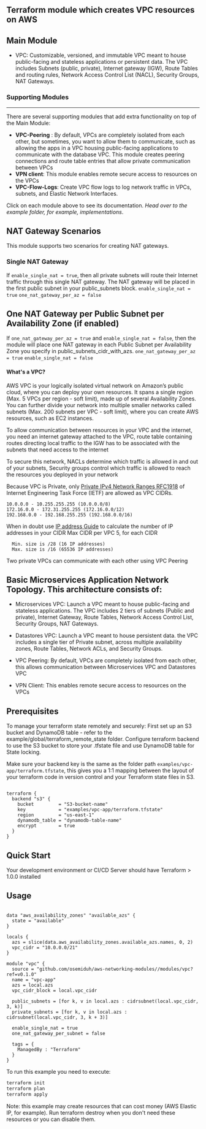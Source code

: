 ## Terraform module which creates VPC resources on AWS

## Main Module

* VPC: Customizable, versioned, and immutable VPC meant to house public-facing and stateless applications or persistent data. The VPC includes Subnets (public, private), Internet gateway (IGW), Route Tables and routing rules, Network Access Control List (NACL), Security Groups, NAT Gateways.



### Supporting Modules
---
There are several supporting modules that add extra functionality on top of the Main Module:

* **VPC-Peering** : By default, VPCs are completely isolated from each other, but sometimes, you want to allow them to communicate, such as allowing the apps in a  VPC housing public-facing applications to communicate with the database VPC. This module creates peering connections and route table entries that allow private communication between VPCs
* **VPN client**: This module enables remote secure access to resources on the VPCs
* **VPC-Flow-Logs**: Create VPC flow logs to log network traffic in VPCs, subnets, and Elastic Network Interfaces.

Click on each module above to see its documentation. *Head over to the example folder, for example, implementations*.



## NAT Gateway Scenarios
This module supports two scenarios for creating NAT gateways.
### Single NAT Gateway
If `enable_single_nat = true`, then all private subnets will route their Internet traffic through this single NAT gateway. The NAT gateway will be placed in the first public subnet in your public_subnets block.
   `enable_single_nat = true`
  `one_nat_gateway_per_az = false`

## One NAT Gateway per Public Subnet per Availability Zone (if enabled)
If `one_nat_gateway_per_az = true` and `enable_single_nat = false`, then the module will place one NAT gateway in each Public Subnet per Availability Zone you specify in public_subnets_cidr_with_azs.
   `one_nat_gateway_per_az = true`
   `enable_single_nat = false`



#### What's a VPC?

AWS VPC is your logically isolated virtual network on Amazon’s public cloud, where you can deploy your own resources. It spans a single region (Max. 5 VPCs per region - soft limit), made up of several Availability Zones. You can further divide your network into multiple smaller networks called subnets (Max. 200 subnets per VPC - soft limit), where you can create AWS resources, such as EC2 instances.

To allow communication between resources in your VPC and the internet, you need an internet gateway attached to the VPC, route table containing routes directing local traffic to the IGW has to be associated with the subnets that need access to the internet

To secure this network, NACLs determine which traffic is allowed in and out of your subnets, Security groups control which traffic is allowed to reach the resources you deployed in your network

Because VPC is Private, only [Private IPv4 Network Ranges RFC1918](https://datatracker.ietf.org/doc/html/rfc1918) of Internet Engineering Task Force (IETF) are allowed as VPC CIDRs.
```
10.0.0.0 - 10.255.255.255 (10.0.0.0/8)
172.16.0.0 - 172.31.255.255 (172.16.0.0/12)
192.168.0.0 - 192.168.255.255 (192.168.0.0/16)

```



When in doubt use [IP address Guide](www.ipaddressguide.com/cidr) to calculate the number of IP addresses in your CIDR
Max CIDR per VPC 5, for each CIDR
```
  Min. size is /28 (16 IP addresses)
  Max. size is /16 (65536 IP addresses)
```
Two private VPCs can communicate with each other using VPC Peering



## Basic Microservices Application Network Topology. This architecture consists of:


* Microservices VPC: Launch a VPC meant to house public-facing and stateless applications. The VPC includes 2 tiers of subnets (Public and private), Internet Gateway, Route Tables, Network Access Control List, Security Groups, NAT Gateways.

* Datastores VPC: Launch a VPC meant to house persistent data. the VPC includes a single tier of Private subnet, across multiple availability zones, Route Tables, Network ACLs, and Security Groups.
  
* VPC Peering: By default, VPCs are completely isolated from each other, this allows communication between Microservices VPC and Datastores VPC
  
* VPN Client: This enables remote secure access to resources on the VPCs
  
## Prerequisites 
To manage your terraform state remotely and securely:
First set up an S3 bucket and DynamoDB table - refer to the example/global/terraform_remote_state folder.
Configure terraform backend to use the S3 bucket to store your .tfstate file and use DynamoDB table for State locking.

Make sure your backend key is the same as the folder path `examples/vpc-app/terraform.tfstate`, this gives you a 1:1 mapping between the layout of your terraform code in version control and your Terraform state files in S3. 


```hcl

terraform {
  backend "s3" {
    bucket         = "S3-bucket-name"
    key            = "examples/vpc-app/terraform.tfstate"
    region         = "us-east-1"
    dynamodb_table = "dynamodb-table-name"
    encrypt        = true
  }
}

```

## Quick Start
Your development environment or CI/CD Server should have Terraform > 1.0.0 installed



## Usage


```hcl

data "aws_availability_zones" "available_azs" {
  state = "available"
}

locals {
  azs = slice(data.aws_availability_zones.available_azs.names, 0, 2)
  vpc_cidr = "10.0.0.0/21"
}

module "vpc" {
  source = "github.com/osemiduh/aws-networking-modules//modules/vpc?ref=v0.1.0"
  name = "vpc-app"
  azs = local.azs
  vpc_cidr_block = local.vpc_cidr

  public_subnets = [for k, v in local.azs : cidrsubnet(local.vpc_cidr, 3, k)]
  private_subnets = [for k, v in local.azs : cidrsubnet(local.vpc_cidr, 3, k + 3)]
  
  enable_single_nat = true
  one_nat_gateway_per_subnet = false

  tags = {
    ManagedBy : "Terraform" 
  }
}

```

To run this example you need to execute:
```bash
terraform init
terraform plan
terraform apply
```
Note: this example may create resources that can cost money (AWS Elastic IP, for example). Run terraform destroy when you don't need these resources or you can disable them.

